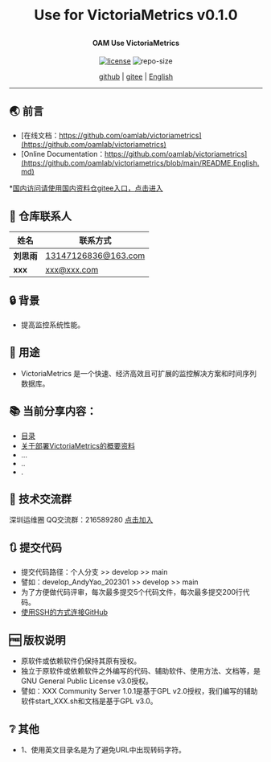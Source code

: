 
<h1 align="center" style="margin: 30px 0 30px; font-weight: bold;">Use for VictoriaMetrics v0.1.0</h1>
<h4 align="center">OAM Use VictoriaMetrics</h4>
<p align="center">
  <a href="./LICENSE"><img alt="license" src="https://img.shields.io/github/license/oamlab/victoriametrics" /></a>
  <img alt="repo-size" src="https://img.shields.io/github/repo-size/oamlab/victoriametrics" />
</p>

<p align="center">
   <a href="https://github.com/oamlab/victoriametrics">github</a> | 
   <a href="https://gitee.com/oamlab/victoriametrics">gitee</a> | 
   <a href="https://github.com/oamlab/victoriametrics/blob/main/README.English.md">English</a>
</p>

<p align="center"></p>

---

## 🌏 前言
- [在线文档：https://github.com/oamlab/victoriametrics](https://github.com/oamlab/victoriametrics)
- [Online Documentation：https://github.com/oamlab/victoriametrics](https://github.com/oamlab/victoriametrics/blob/main/README.English.md)

*[国内访问请使用国内资料仓gitee入口，点击进入](https://gitee.com/oamlab/victoriametrics)

## 🔋 仓库联系人
| 姓名						 | 联系方式                |
|----------|---------------------|
| **刘思雨**  | 13147126836@163.com |
| **xxx**  | xxx@xxx.com         |

## 🔒 背景
- 提高监控系统性能。

## 🔑 用途
- VictoriaMetrics 是一个快速、经济高效且可扩展的监控解决方案和时间序列数据库。

## 📚 当前分享内容：

- [目录](./victoriametrics)
- [关于部署VictoriaMetrics的概要资料](./victoriametrics/3181_Others/README.md)
- ...
- ..
- .

## 📶 技术交流群
深圳运维圈 QQ交流群：216589280 [点击加入](https://jq.qq.com/?_wv=1027&k=tdDtDoUp)

## 🔃 提交代码
- 提交代码路径：个人分支 >> develop >> main
- 譬如：develop_AndyYao_202301 >> develop >> main
- 为了方便做代码评审，每次最多提交5个代码文件，每次最多提交200行代码。
- [使用SSH的方式连接GitHub](https://github.com/oamlab/oamlab/blob/main/OAMLab/171_%E8%BF%90%E7%BB%B4%E5%B7%A5%E5%85%B7/301_%E5%BC%80%E5%8F%91%E5%B7%A5%E5%85%B7/211_GitHub_SSH_Key.md)

## 🆓 版权说明
- 原软件或依赖软件仍保持其原有授权。
- 独立于原软件或依赖软件之外编写的代码、辅助软件、使用方法、文档等，是GNU General Public License v3.0授权。
- 譬如：XXX Community Server 1.0.1是基于GPL v2.0授权，我们编写的辅助软件start_XXX.sh和文档是基于GPL v3.0。

## ❔ 其他
- 1、使用英文目录名是为了避免URL中出现转码字符。